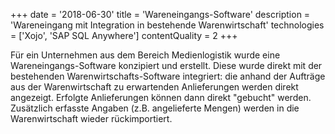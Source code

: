 +++
date = '2018-06-30'
title = 'Wareneingangs-Software'
description = 'Wareneingang mit Integration in bestehende Warenwirtschaft'
technologies = ['Xojo', 'SAP SQL Anywhere']
contentQuality = 2
+++

Für ein Unternehmen aus dem Bereich Medienlogistik wurde eine Wareneingangs-Software konzipiert und erstellt. Diese wurde direkt mit der bestehenden Warenwirtschafts-Software integriert: die anhand der Aufträge aus der Warenwirtschaft zu erwartenden Anlieferungen werden direkt angezeigt. Erfolgte Anlieferungen können dann direkt "gebucht" werden. Zusätzlich erfasste Angaben (z.B. angelieferte Mengen) werden in die Warenwirtschaft wieder rückimportiert.
